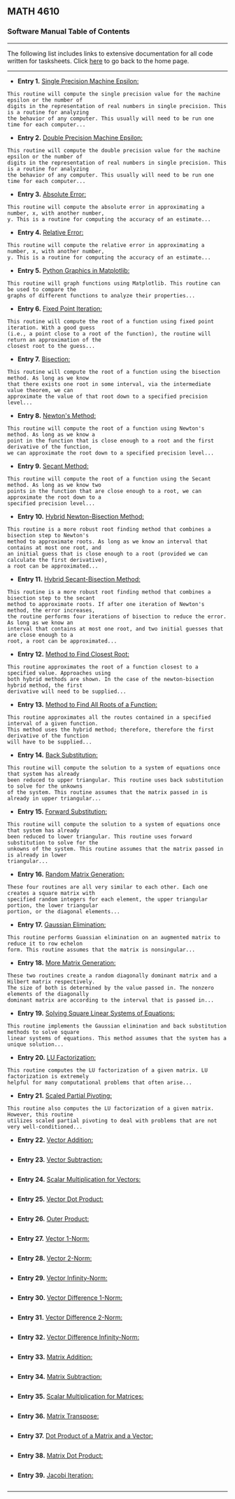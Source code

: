## MATH 4610

### Software Manual Table of Contents

<hr>

The following list includes links to extensive documentation for all code written for tasksheets. Click [here](../../README.md) to go back to the home page.

<hr>

* **Entry 1.** [Single Precision Machine Epsilon:](../smaceps.md)
```
This routine will compute the single precision value for the machine epsilon or the number of
digits in the representation of real numbers in single precision. This is a routine for analyzing
the behavior of any computer. This usually will need to be run one time for each computer...
```
* **Entry 2.** [Double Precision Machine Epsilon:](../dmaceps.md)
```
This routine will compute the double precision value for the machine epsilon or the number of
digits in the representation of real numbers in single precision. This is a routine for analyzing
the behavior of any computer. This usually will need to be run one time for each computer...
```
* **Entry 3.** [Absolute Error:](../abserror.md)
```
This routine will compute the absolute error in approximating a number, x, with another number,
y. This is a routine for computing the accuracy of an estimate...
```
* **Entry 4.** [Relative Error:](../relerror.md)
```
This routine will compute the relative error in approximating a number, x, with another number,
y. This is a routine for computing the accuracy of an estimate...
```
* **Entry 5.** [Python Graphics in Matplotlib:](../graphics.md)
```
This routine will graph functions using Matplotlib. This routine can be used to compare the
graphs of different functions to analyze their properties...
```
* **Entry 6.** [Fixed Point Iteration:](../fxd_pt_iter.md)
```
This routine will compute the root of a function using fixed point iteration. With a good guess
(i.e., a point close to a root of the function), the routine will return an approximation of the
closest root to the guess...
```
* **Entry 7.** [Bisection:](../bisection.md)
```
This routine will compute the root of a function using the bisection method. As long as we know
that there exists one root in some interval, via the intermediate value theorem, we can
approximate the value of that root down to a specified precision level...
```
* **Entry 8.** [Newton's Method:](../newton.md)
```
This routine will compute the root of a function using Newton's method. As long as we know a
point in the function that is close enough to a root and the first derivative of the function,
we can approximate the root down to a specified precision level...
```
* **Entry 9.** [Secant Method:](../secant.md)
```
This routine will compute the root of a function using the Secant method. As long as we know two
points in the function that are close enough to a root, we can approximate the root down to a
specified precision level...
```
* **Entry 10.** [Hybrid Newton-Bisection Method:](../hybrid.md)
```
This routine is a more robust root finding method that combines a bisection step to Newton's
method to approximate roots. As long as we know an interval that contains at most one root, and
an initial guess that is close enough to a root (provided we can calculate the first derivative),
a root can be approximated...
```
* **Entry 11.** [Hybrid Secant-Bisection Method:](../hybrid_secant.md)
```
This routine is a more robust root finding method that combines a bisection step to the secant
method to approximate roots. If after one iteration of Newton's method, the error increases,
the routine performs four iterations of bisection to reduce the error. As long as we know an
interval that contains at most one root, and two initial guesses that are close enough to a
root, a root can be approximated...
```
* **Entry 12.** [Method to Find Closest Root:](../small_root.md)
```
This routine approximates the root of a function closest to a specified value. Approaches using
both hybrid methods are shown. In the case of the newton-bisection hybrid method, the first
derivative will need to be supplied...
```
* **Entry 13.** [Method to Find All Roots of a Function:](../roots.md)
```
This routine approximates all the routes contained in a specified interval of a given function. 
This method uses the hybrid method; therefore, therefore the first derivative of the function
will have to be supplied...
```
* **Entry 14.** [Back Substitution:](../backsub.md)
```
This routine will compute the solution to a system of equations once that system has already
been reduced to upper triangular. This routine uses back substitution to solve for the unkowns
of the system. This routine assumes that the matrix passed in is already in upper triangular...
```
* **Entry 15.** [Forward Substitution:](../frwrdsub.md)
```
This routine will compute the solution to a system of equations once that system has already
been reduced to lower triangular. This routine uses forward substitution to solve for the
unkowns of the system. This routine assumes that the matrix passed in is already in lower
triangular...
```
* **Entry 16.** [Random Matrix Generation:](../matgen.md)
```
These four routines are all very similar to each other. Each one creates a square matrix with
specified random integers for each element, the upper triangular portion, the lower triangular
portion, or the diagonal elements...
```
* **Entry 17.** [Gaussian Elimination:](../gauss.md)
```
This routine performs Guassian elimination on an augmented matrix to reduce it to row echelon
form. This routine assumes that the matrix is nonsingular...
```
* **Entry 18.** [More Matrix Generation:](../more_matgen.md)
```
These two routines create a random diagonally dominant matrix and a Hilbert matrix respectively.
The size of both is determined by the value passed in. The nonzero elements of the diagonally
dominant matrix are according to the interval that is passed in...
```
* **Entry 19.** [Solving Square Linear Systems of Equations:](../solve.md)
```
This routine implements the Gaussian elimination and back substitution methods to solve square
linear systems of equations. This method assumes that the system has a unique solution...
```
* **Entry 20.** [LU Factorization:](../lu.md)
```
This routine computes the LU factorization of a given matrix. LU factorization is extremely
helpful for many computational problems that often arise...
```
* **Entry 21.** [Scaled Partial Pivoting:](../sc_part_pivot.md)
```
This routine also computes the LU factorization of a given matrix. However, this routine
utilizes scaled partial pivoting to deal with problems that are not very well-conditioned...
```
* **Entry 22.** [Vector Addition:](../vec_add.md)
```

```
* **Entry 23.** [Vector Subtraction:](../vec_subtract.md)
```

```
* **Entry 24.** [Scalar Multiplication for Vectors:](../vec_scalar.md)
```

```
* **Entry 25.** [Vector Dot Product:](../vec_dot_prod.md)
```

```
* **Entry 26.** [Outer Product:](../outer_product.md)
```

```
* **Entry 27.** [Vector 1-Norm:](../vec_mag_l1.md)
```

```
* **Entry 28.** [Vector 2-Norm:](../vec_mag_l2.md)
```

```
* **Entry 29.** [Vector Infinity-Norm:](../vec_mag_linf.md)
```

```
* **Entry 30.** [Vector Difference 1-Norm:](../vec_err_l1.md)
```

```
* **Entry 31.** [Vector Difference 2-Norm:](../vec_err_l2.md)
```

```
* **Entry 32.** [Vector Difference Infinity-Norm:](../vec_err_linf.md)
```

```
* **Entry 33.** [Matrix Addition:](../mat_add.md)
```

```
* **Entry 34.** [Matrix Subtraction:](../mat_subtract.md)
```

```
* **Entry 35.** [Scalar Multiplication for Matrices:](../mat_scalar.md)
```

```
* **Entry 36.** [Matrix Transpose:](../mat_transpose.md)
```

```
* **Entry 37.** [Dot Product of a Matrix and a Vector:](../mat_vec_prod.md)
```

```
* **Entry 38.** [Matrix Dot Product:](../mat_prod.md)
```

```
* **Entry 39.** [Jacobi Iteration:](../jacobi.md)
```

```

<hr>
